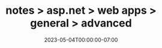 ---
title: "notes > asp.net > web apps > general > advanced"
date: 2023-05-04T00:00:00-07:00
draft: true
---